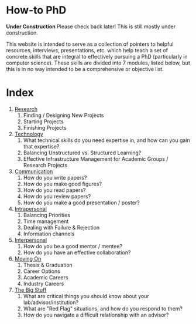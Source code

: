 # How-to PhD
**Under Construction** Please check back later! This is still mostly under construction.

This website is intended to serve as a collection of pointers to helpful resources, interviews, presentations,
etc. which help teach a set of concrete skills that are integral to effectively pursuing a PhD (particularly
in computer science). These skills are divided into 7 modules, listed below, but this is in no way intended to
be a comprehensive or objective list.

# Index
  1. [Research](skill_modules/research)
       1. Finding / Designing New Projects
       2. Starting Projects
       3. Finishing Projects
  2. [Technology](skill_modules/technology)
       1. What technical skills do you need expertise in, and how can you gain that expertise?
       2. Balancing Unstructured vs. Structured Learning?
       3. Effective Infrastructure Management for Academic Groups / Research Projects
  3. [Communication](skill_modules/communication)
       1. How do you write papers?
       2. How do you make good figures?
       3. How do you read papers?
       4. How do you review papers?
       5. How do you make a good presentation / poster?
  4. [Intrapersonal](skill_modules/intrapersonal)
       1. Balancing Priorities
       2. Time management
       3. Dealing with Failure & Rejection
       3. Information channels
  5. [Interpersonal](skill_modules/interpersonal)
       1. How do you be a good mentor / mentee?
       2. How do you have an effective collaboration?
  6. [Moving On](skill_modules/moving_on)
       1. Thesis & Graduation
       2. Career Options
       3. Academic Careers
       4. Industry Careers
  7. [The Big Stuff](skill_modules/the_big_stuff)
       1. What are critical things you should know about your lab/advisor/institution?
       2. What are "Red Flag" situations, and how do you respond to them?
       3. How do you navigate a difficult relationship with an advisor?
